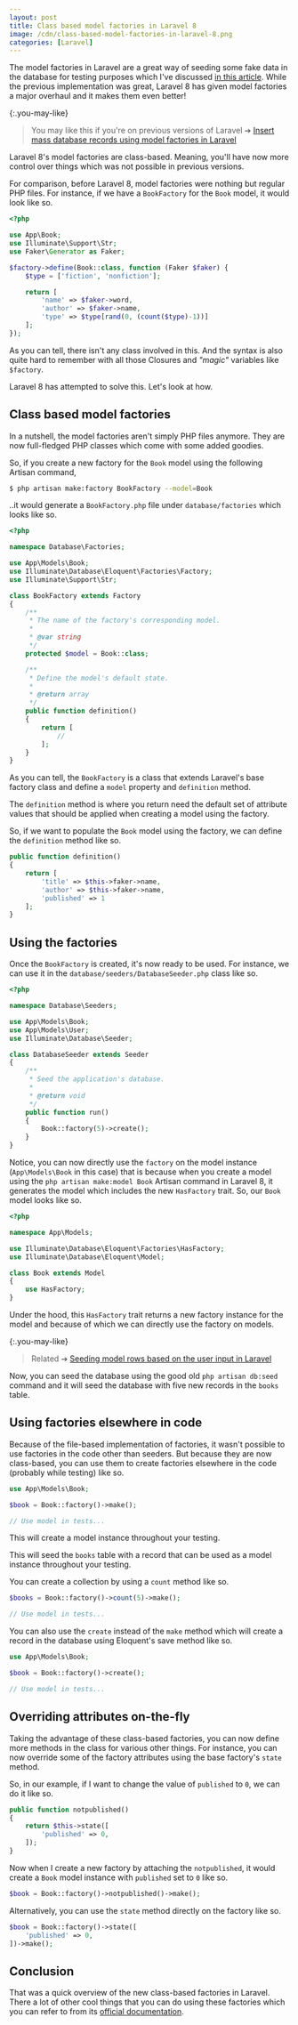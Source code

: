 ```yaml
---
layout: post
title: Class based model factories in Laravel 8
image: /cdn/class-based-model-factories-in-laravel-8.png
categories: [Laravel]
---
```


The model factories in Laravel are a great way of seeding some fake data in the database for testing purposes which I've discussed [in this article](/create-mass-database-records-using-model-factories-in-laravel/). While the previous implementation was great, Laravel 8 has given model factories a major overhaul and it makes them even better!

{:.you-may-like}
> You may like this if you're on previous versions of Laravel ➔ [Insert mass database records using model factories in Laravel](/create-mass-database-records-using-model-factories-in-laravel/)

Laravel 8's model factories are class-based. Meaning, you'll have now more control over things which was not possible in previous versions.

For comparison, before Laravel 8, model factories were nothing but regular PHP files. For instance, if we have a `BookFactory` for the `Book` model, it would look like so.

```php
<?php

use App\Book;
use Illuminate\Support\Str;
use Faker\Generator as Faker;

$factory->define(Book::class, function (Faker $faker) {
    $type = ['fiction', 'nonfiction'];

    return [
        'name' => $faker->word,
        'author' => $faker->name,
        'type' => $type[rand(0, (count($type)-1))]
    ];
});
```

As you can tell, there isn't any class involved in this. And the syntax is also quite hard to remember with all those Closures and *"magic"* variables like `$factory`.

Laravel 8 has attempted to solve this. Let's look at how.

## Class based model factories

In a nutshell, the model factories aren't simply PHP files anymore. They are now full-fledged PHP classes which come with some added goodies. 

So, if you create a new factory for the `Book` model using the following Artisan command,

```bash
$ php artisan make:factory BookFactory --model=Book
```

..it would generate a `BookFactory.php` file under `database/factories` which looks like so.

```php
<?php

namespace Database\Factories;

use App\Models\Book;
use Illuminate\Database\Eloquent\Factories\Factory;
use Illuminate\Support\Str;

class BookFactory extends Factory
{
    /**
     * The name of the factory's corresponding model.
     *
     * @var string
     */
    protected $model = Book::class;

    /**
     * Define the model's default state.
     *
     * @return array
     */
    public function definition()
    {
        return [
            //
        ];
    }
}
```

As you can tell, the `BookFactory` is a class that extends Laravel's base factory class and define a `model` property and `definition` method.

The `definition` method is where you return need the default set of attribute values that should be applied when creating a model using the factory.

So, if we want to populate the `Book` model using the factory, we can define the `definition` method like so.

```php
public function definition()
{
    return [
        'title' => $this->faker->name,
        'author' => $this->faker->name,
        'published' => 1
    ];
}
```

## Using the factories

Once the `BookFactory` is created, it's now ready to be used. For instance, we can use it in the `database/seeders/DatabaseSeeder.php` class like so.

```php
<?php

namespace Database\Seeders;

use App\Models\Book;
use App\Models\User;
use Illuminate\Database\Seeder;

class DatabaseSeeder extends Seeder
{
    /**
     * Seed the application's database.
     *
     * @return void
     */
    public function run()
    {
        Book::factory(5)->create();
    }
}
```

Notice, you can now directly use the `factory` on the model instance (`App\Models\Book` in this case) that is because when you create a model using the `php artisan make:model Book` Artisan command in Laravel 8, it generates the model which includes the new `HasFactory` trait. So, our `Book` model looks like so.

```php
<?php

namespace App\Models;

use Illuminate\Database\Eloquent\Factories\HasFactory;
use Illuminate\Database\Eloquent\Model;

class Book extends Model
{
    use HasFactory;
}
```

Under the hood, this `HasFactory` trait returns a new factory instance for the model and because of which we can directly use the factory on models.

{:.you-may-like}
> Related ➔ [Seeding model rows based on the user input in Laravel](/seeding-model-rows-based-on-user-input-in-laravel/)

Now, you can seed the database using the good old `php artisan db:seed` command and it will seed the database with five new records in the `books` table.

## Using factories elsewhere in code

Because of the file-based implementation of factories, it wasn't possible to use factories in the code other than seeders. But because they are now class-based, you can use them to create factories elsewhere in the code (probably while testing) like so.

```php
use App\Models\Book;

$book = Book::factory()->make();

// Use model in tests...
```
This will create a model instance throughout your testing.

This will seed the `books` table with a record that can be used as a model instance throughout your testing.

You can create a collection by using a `count` method like so.

```php
$books = Book::factory()->count(5)->make();

// Use model in tests...
```

You can also use the `create` instead of the `make` method which will create a record in the database using Eloquent's save method like so.

```php
use App\Models\Book;

$book = Book::factory()->create();

// Use model in tests...
```

## Overriding attributes on-the-fly

Taking the advantage of these class-based factories, you can now define more methods in the class for various other things. For instance, you can now override some of the factory attributes using the base factory's `state` method.

So, in our example, if I want to change the value of `published` to `0`, we can do it like so.

```php
public function notpublished()
{
    return $this->state([
        'published' => 0,
    ]);
}
```

Now when I create a new factory by attaching the `notpublished`, it would create a `Book` model instance with `published` set to `0` like so.

```php
$book = Book::factory()->notpublished()->make();
```

Alternatively, you can use the `state` method directly on the factory like so.

```php
$book = Book::factory()->state([
    'published' => 0,
])->make();
```

## Conclusion

That was a quick overview of the new class-based factories in Laravel. There a lot of other cool things that you can do using these factories which you can refer to from its [official documentation](https://laravel.com/docs/8.x/database-testing).